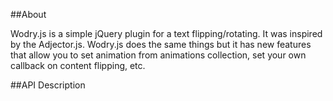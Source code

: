 ##About

Wodry.js is a simple jQuery plugin for a text flipping/rotating. It was inspired by the Adjector.js. Wodry.js does the same things but it has new features that allow you to set animation from animations collection, set your own callback on content flipping, etc.

##API Description